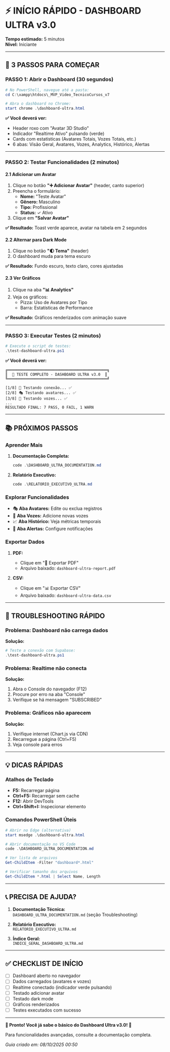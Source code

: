 # ⚡ INÍCIO RÁPIDO - DASHBOARD ULTRA v3.0

**Tempo estimado:** 5 minutos  
**Nível:** Iniciante  

---

## 🚀 3 PASSOS PARA COMEÇAR

### PASSO 1: Abrir o Dashboard (30 segundos)

```powershell
# No PowerShell, navegue até a pasta:
cd C:\xampp\htdocs\_MVP_Video_TecnicoCursos_v7

# Abra o dashboard no Chrome:
start chrome .\dashboard-ultra.html
```

**✅ Você deverá ver:**
- Header roxo com "Avatar 3D Studio"
- Indicador "Realtime Ativo" pulsando (verde)
- Cards com estatísticas (Avatares Totais, Vozes Totais, etc.)
- 6 abas: Visão Geral, Avatares, Vozes, Analytics, Histórico, Alertas

---

### PASSO 2: Testar Funcionalidades (2 minutos)

#### 2.1 Adicionar um Avatar

1. Clique no botão **"➕ Adicionar Avatar"** (header, canto superior)
2. Preencha o formulário:
   - **Nome:** "Teste Avatar"
   - **Gênero:** Masculino
   - **Tipo:** Profissional
   - **Status:** ✓ Ativo
3. Clique em **"Salvar Avatar"**

**✅ Resultado:** Toast verde aparece, avatar na tabela em 2 segundos

#### 2.2 Alternar para Dark Mode

1. Clique no botão **"🌓 Tema"** (header)
2. O dashboard muda para tema escuro

**✅ Resultado:** Fundo escuro, texto claro, cores ajustadas

#### 2.3 Ver Gráficos

1. Clique na aba **"📊 Analytics"**
2. Veja os gráficos:
   - Pizza: Uso de Avatares por Tipo
   - Barra: Estatísticas de Performance

**✅ Resultado:** Gráficos renderizados com animação suave

---

### PASSO 3: Executar Testes (2 minutos)

```powershell
# Execute o script de testes:
.\test-dashboard-ultra.ps1
```

**✅ Você deverá ver:**
```
╔════════════════════════════════════════════╗
║  🧪 TESTE COMPLETO - DASHBOARD ULTRA v3.0  ║
╚════════════════════════════════════════════╝

[1/8] 🔌 Testando conexão... ✅
[2/8] 🎭 Testando avatares... ✅
[3/8] 🎤 Testando vozes... ✅
...
RESULTADO FINAL: 7 PASS, 0 FAIL, 1 WARN
```

---

## 📚 PRÓXIMOS PASSOS

### Aprender Mais

1. **Documentação Completa:**
   ```powershell
   code .\DASHBOARD_ULTRA_DOCUMENTATION.md
   ```

2. **Relatório Executivo:**
   ```powershell
   code .\RELATORIO_EXECUTIVO_ULTRA.md
   ```

### Explorar Funcionalidades

- 🎭 **Aba Avatares:** Edite ou exclua registros
- 🎤 **Aba Vozes:** Adicione novas vozes
- 📈 **Aba Histórico:** Veja métricas temporais
- 🔔 **Aba Alertas:** Configure notificações

### Exportar Dados

1. **PDF:**
   - Clique em "📄 Exportar PDF"
   - Arquivo baixado: `dashboard-ultra-report.pdf`

2. **CSV:**
   - Clique em "📊 Exportar CSV"
   - Arquivo baixado: `dashboard-ultra-data.csv`

---

## 🔧 TROUBLESHOOTING RÁPIDO

### Problema: Dashboard não carrega dados

**Solução:**
```powershell
# Teste a conexão com Supabase:
.\test-dashboard-ultra.ps1
```

### Problema: Realtime não conecta

**Solução:**
1. Abra o Console do navegador (F12)
2. Procure por erro na aba "Console"
3. Verifique se há mensagem "SUBSCRIBED"

### Problema: Gráficos não aparecem

**Solução:**
1. Verifique internet (Chart.js via CDN)
2. Recarregue a página (Ctrl+F5)
3. Veja console para erros

---

## 💡 DICAS RÁPIDAS

### Atalhos de Teclado

- **F5:** Recarregar página
- **Ctrl+F5:** Recarregar sem cache
- **F12:** Abrir DevTools
- **Ctrl+Shift+I:** Inspecionar elemento

### Comandos PowerShell Úteis

```powershell
# Abrir no Edge (alternativa)
start msedge .\dashboard-ultra.html

# Abrir documentação no VS Code
code .\DASHBOARD_ULTRA_DOCUMENTATION.md

# Ver lista de arquivos
Get-ChildItem -Filter "dashboard*.html"

# Verificar tamanho dos arquivos
Get-ChildItem *.html | Select Name, Length
```

---

## 📞 PRECISA DE AJUDA?

1. **Documentação Técnica:**  
   `DASHBOARD_ULTRA_DOCUMENTATION.md` (seção Troubleshooting)

2. **Relatório Executivo:**  
   `RELATORIO_EXECUTIVO_ULTRA.md`

3. **Índice Geral:**  
   `INDICE_GERAL_DASHBOARD_ULTRA.md`

---

## ✅ CHECKLIST DE INÍCIO

- [ ] Dashboard aberto no navegador
- [ ] Dados carregados (avatares e vozes)
- [ ] Realtime conectado (indicador verde pulsando)
- [ ] Testado adicionar avatar
- [ ] Testado dark mode
- [ ] Gráficos renderizados
- [ ] Testes executados com sucesso

---

**🎉 Pronto! Você já sabe o básico do Dashboard Ultra v3.0! 🎉**

Para funcionalidades avançadas, consulte a documentação completa.

_Guia criado em: 08/10/2025 00:50_
